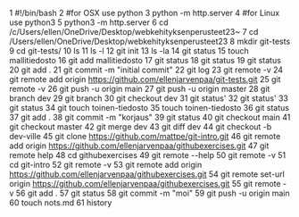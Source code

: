 1 #!/bin/bash
2 #for OSX use python
3 python -m http.server
4 #for Linux use python3
5 python3 -m http.server
6 cd /c/Users/ellen/OneDrive/Desktop/webkehityksenperusteet23~
7 cd /Users/ellen/OneDrive/Desktop/webkehityksenperusteet23
8 mkdir git-tests
9 cd git-tests/
10 ls
11 ls -l
12 git init
13 ls -la
14 git status
15 touch mallitiedosto
16 git add mallitiedosto
17 git status
18 git status
19 git status
20 git add .
21 git commit -m "initial commit"
22 git log
23 git remote -v
24 git remote add origin https://github.com/ellenjarvenpaa/git-tests.git
25 git remote -v
26 git push -u origin main
27 git push -u origin master
28 git branch dev
29 git branch
30 git checkout dev
31 git status'
32 git status'
33 git status
34 git touch toinen-tiedosto
35 touch toinen-tiedosto
36 git status
37 git add .
38 git commit -m "korjaus"
39 git status
40 git checkout main
41 git checkout master
42 git merge dev
43 git diff dev
44 git checkout -b dev-ville
45 git clone https://github.com/mattpe/git-intro.git
46 git remote add origin https://github.com/ellenjarvenpaa/githubexercises.git
47 git remote help
48 cd githubexercises
49 git remote --help
50 git remote -v
51 cd git-intro
52 git remote -v
53 git remote add origin https://github.com/ellenjarvenpaa/githubexercises.git
54 git remote set-url origin https://github.com/ellenjarvenpaa/githubexercises.git
55 git remote -v
56 git add .
57 git status
58 git commit -m "moi"
59 git push -u origin main
60 touch nots.md
61 history
